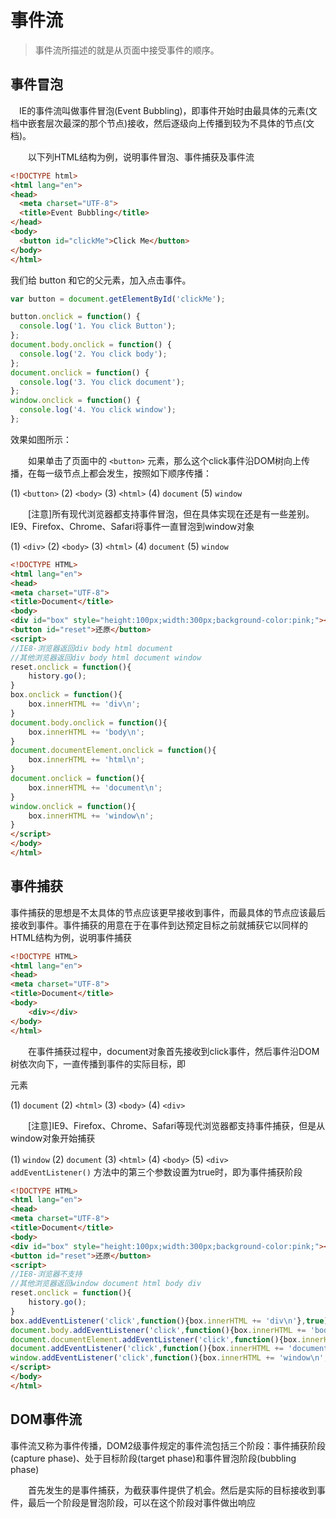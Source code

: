 ﻿# 事件流 

> 事件流所描述的就是从页面中接受事件的顺序。

## 事件冒泡

　IE的事件流叫做事件冒泡(Event Bubbling)，即事件开始时由最具体的元素(文档中嵌套层次最深的那个节点)接收，然后逐级向上传播到较为不具体的节点(文档)。

　　以下列HTML结构为例，说明事件冒泡、事件捕获及事件流

```html
<!DOCTYPE html>
<html lang="en">
<head>
  <meta charset="UTF-8">
  <title>Event Bubbling</title>
</head>
<body>
  <button id="clickMe">Click Me</button>
</body>
</html>
```

我们给 button 和它的父元素，加入点击事件。

```javascript
var button = document.getElementById('clickMe');

button.onclick = function() {
  console.log('1. You click Button');
};
document.body.onclick = function() {
  console.log('2. You click body');
};
document.onclick = function() {
  console.log('3. You click document');
};
window.onclick = function() {
  console.log('4. You click window');
};
```

效果如图所示：



　　如果单击了页面中的 `<button>` 元素，那么这个click事件沿DOM树向上传播，在每一级节点上都会发生，按照如下顺序传播：

(1)    `<button>`
(2)    `<body>`
(3)    `<html>`
(4)    `document`
(5)    `window`

　　[注意]所有现代浏览器都支持事件冒泡，但在具体实现在还是有一些差别。IE9、Firefox、Chrome、Safari将事件一直冒泡到window对象

(1)    `<div>`
(2)    `<body>`
(3)    `<html>`
(4)    `document`
(5)    `window`

```html
<!DOCTYPE HTML>
<html lang="en">
<head>
<meta charset="UTF-8">
<title>Document</title>
<body>
<div id="box" style="height:100px;width:300px;background-color:pink;"></div>
<button id="reset">还原</button>
<script>
//IE8-浏览器返回div body html document
//其他浏览器返回div body html document window
reset.onclick = function(){
    history.go();
}
box.onclick = function(){
    box.innerHTML += 'div\n';
}
document.body.onclick = function(){
    box.innerHTML += 'body\n';
}
document.documentElement.onclick = function(){
    box.innerHTML += 'html\n';
}
document.onclick = function(){
    box.innerHTML += 'document\n';
}
window.onclick = function(){
    box.innerHTML += 'window\n';
}
</script>
</body>    
</html>
```

## 事件捕获

事件捕获的思想是不太具体的节点应该更早接收到事件，而最具体的节点应该最后接收到事件。事件捕获的用意在于在事件到达预定目标之前就捕获它以同样的HTML结构为例，说明事件捕获

```html
<!DOCTYPE HTML>
<html lang="en">
<head>
<meta charset="UTF-8">
<title>Document</title>
<body>
    <div></div>
</body>    
</html>
```

　　在事件捕获过程中，document对象首先接收到click事件，然后事件沿DOM树依次向下，一直传播到事件的实际目标，即<div>元素

(1)    `document`
(2)    `<html>`
(3)    `<body>`
(4)    `<div>`

　　[注意]IE9、Firefox、Chrome、Safari等现代浏览器都支持事件捕获，但是从window对象开始捕获

(1)    `window`
(2)    `document`
(3)    `<html>`
(4)    `<body>`
(5)    `<div>`
　　`addEventListener()` 方法中的第三个参数设置为true时，即为事件捕获阶段

```html
<!DOCTYPE HTML>
<html lang="en">
<head>
<meta charset="UTF-8">
<title>Document</title>
<body>
<div id="box" style="height:100px;width:300px;background-color:pink;"></div>
<button id="reset">还原</button>
<script>
//IE8-浏览器不支持
//其他浏览器返回window document html body div
reset.onclick = function(){
    history.go();
}
box.addEventListener('click',function(){box.innerHTML += 'div\n'},true)
document.body.addEventListener('click',function(){box.innerHTML += 'body\n';},true);
document.documentElement.addEventListener('click',function(){box.innerHTML += 'html\n';},true);
document.addEventListener('click',function(){box.innerHTML += 'document\n';},true);
window.addEventListener('click',function(){box.innerHTML += 'window\n';},true);
</script>
</body>    
</html>
```

## DOM事件流

事件流又称为事件传播，DOM2级事件规定的事件流包括三个阶段：事件捕获阶段(capture phase)、处于目标阶段(target phase)和事件冒泡阶段(bubbling phase)

　　首先发生的是事件捕获，为截获事件提供了机会。然后是实际的目标接收到事件，最后一个阶段是冒泡阶段，可以在这个阶段对事件做出响应
　　

